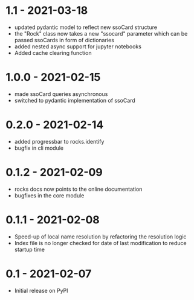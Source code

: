 # 1.1 - 2021-03-18
- updated pydantic model to reflect new ssoCard structure
- the "Rock" class now takes a new "ssocard" parameter which can be
  passed ssoCards in form of dictionaries
- added nested async support for jupyter notebooks
- Added cache clearing function

# 1.0.0 - 2021-02-15
- made ssoCard queries asynchronous
- switched to pydantic implementation of ssoCard

# 0.2.0 - 2021-02-14
- added progressbar to rocks.identify
- bugfix in cli module

# 0.1.2 - 2021-02-09
- rocks docs now points to the online documentation
- bugfixes in the core module

# 0.1.1 - 2021-02-08
- Speed-up of local name resolution by refactoring the resolution logic
- Index file is no longer checked for date of last modification to reduce startup time

# 0.1 - 2021-02-07
- Initial release on PyPI
